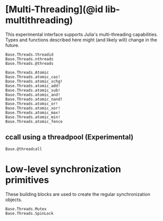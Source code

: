 # [Multi-Threading](@id lib-multithreading)

This experimental interface supports Julia's multi-threading capabilities. Types and functions described here might (and likely will) change in the future.

```@docs
Base.Threads.threadid
Base.Threads.nthreads
Base.Threads.@threads
```

```@docs
Base.Threads.Atomic
Base.Threads.atomic_cas!
Base.Threads.atomic_xchg!
Base.Threads.atomic_add!
Base.Threads.atomic_sub!
Base.Threads.atomic_and!
Base.Threads.atomic_nand!
Base.Threads.atomic_or!
Base.Threads.atomic_xor!
Base.Threads.atomic_max!
Base.Threads.atomic_min!
Base.Threads.atomic_fence
```

## ccall using a threadpool (Experimental)

```@docs
Base.@threadcall
```

# Low-level synchronization primitives

These building blocks are used to create the regular synchronization objects.

```@docs
Base.Threads.Mutex
Base.Threads.SpinLock
```